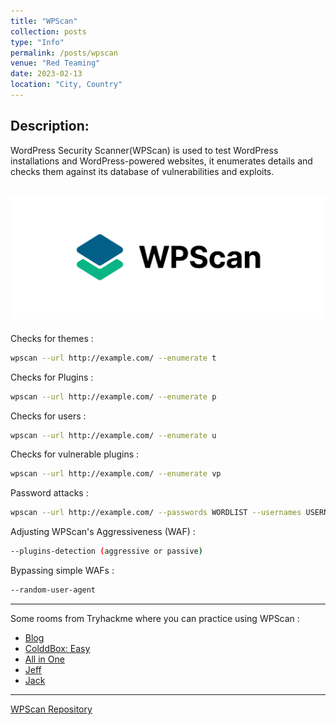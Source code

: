 ```yaml
---
title: "WPScan"
collection: posts
type: "Info"
permalink: /posts/wpscan
venue: "Red Teaming"
date: 2023-02-13
location: "City, Country"
---
```


## Description:
WordPress Security Scanner(WPScan) is used to test WordPress installations and WordPress-powered websites, it enumerates details and checks them against its database of vulnerabilities and exploits.

![WPScan](/images/wpscan_logo.png)
---
Checks for themes :
```bash
wpscan --url http://example.com/ --enumerate t
```

Checks for Plugins :
```bash
wpscan --url http://example.com/ --enumerate p
```

Checks for users :
```bash
wpscan --url http://example.com/ --enumerate u
```

Checks for vulnerable plugins :
```bash
wpscan --url http://example.com/ --enumerate vp
```

Password attacks :
```bash
wpscan --url http://example.com/ --passwords WORDLIST --usernames USERNAME
```

Adjusting WPScan's Aggressiveness (WAF) :
```bash
--plugins-detection (aggressive or passive)
```

Bypassing simple WAFs :
```bash
--random-user-agent
```
---
Some rooms from Tryhackme where you can practice using WPScan :
* [Blog](https://tryhackme.com/room/blog)
* [ColddBox: Easy](https://tryhackme.com/room/colddboxeasy)
* [All in One](https://tryhackme.com/room/allinonemj)
* [Jeff](https://tryhackme.com/room/jeff)
* [Jack](https://tryhackme.com/room/jack)

--- 
[WPScan Repository](https://github.com/wpscanteam/wpscan)